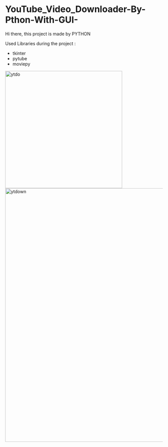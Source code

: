 # YouTube_Video_Downloader-By-Pthon-With-GUI-
Hi there,
this project is made by PYTHON

Used Libraries during the project : 
* tkinter
* pytube
* moviepy


<img width="374" alt="ytdo" src="https://user-images.githubusercontent.com/87241497/185648041-d20787a0-67b4-4fae-be99-ba47407d7d51.png">


<img width="809" alt="ytdown" src="https://user-images.githubusercontent.com/87241497/185648158-076ec931-f722-4793-b923-b8dd04e28785.png">
